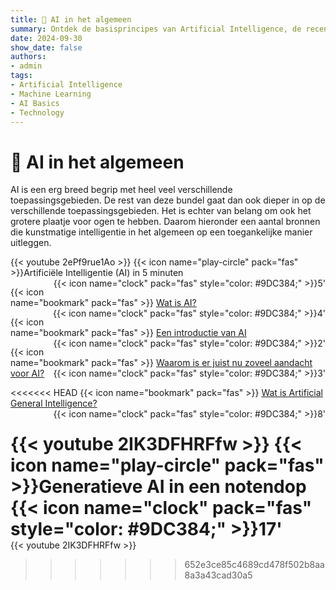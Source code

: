 ```yaml
---
title: 🤖 AI in het algemeen
summary: Ontdek de basisprincipes van Artificial Intelligence, de recente ontwikkelingen, en de potentiële impact op onze samenleving.
date: 2024-09-30
show_date: false
authors:
- admin
tags:
- Artificial Intelligence
- Machine Learning
- AI Basics
- Technology
---
```


# 🤖 AI in het algemeen

AI is een erg breed begrip met heel veel verschillende toepassingsgebieden. De rest van deze bundel gaat dan ook dieper in op de verschillende toepassingsgebieden. Het is echter van belang om ook het grotere plaatje voor ogen te hebben. Daarom hieronder een aantal bronnen die kunstmatige intelligentie in het algemeen op een toegankelijke manier uitleggen.


{{< youtube 2ePf9rue1Ao >}}
{{< icon name="play-circle" pack="fas" >}}Artificiële Intelligentie (AI) in 5 minuten <span style="float: right;">{{< icon name="clock" pack="fas" style="color: #9DC384;" >}}5'</span>

{{< icon name="bookmark" pack="fas" >}} [Wat is AI?](https://www.ibm.com/topics/artificial-intelligence) <span style="float: right;">{{< icon name="clock" pack="fas" style="color: #9DC384;" >}}4'</span>

{{< icon name="bookmark" pack="fas" >}} [Een introductie van AI](https://www.mckinsey.com/featured-insights/artificial-intelligence/what-is-ai) <span style="float: right;">{{< icon name="clock" pack="fas" style="color: #9DC384;" >}}2'</span>

{{< icon name="bookmark" pack="fas" >}} [Waarom is er juist nu zoveel aandacht voor AI?](https://www.forbes.com/sites/bernardmarr/2023/03/20/why-is-artificial-intelligence-booming-right-now/) <span style="float: right;">{{< icon name="clock" pack="fas" style="color: #9DC384;" >}}3'</span>

<<<<<<< HEAD
{{< icon name="bookmark" pack="fas" >}} [Wat is Artificial General Intelligence?](https://www.techtarget.com/searchenterpriseai/definition/artificial-general-intelligence-AGI) <span style="float: right;">{{< icon name="clock" pack="fas" style="color: #9DC384;" >}}8'</span>


{{< youtube 2IK3DFHRFfw >}}
{{< icon name="play-circle" pack="fas" >}}Generatieve AI in een notendop <span style="float: right;">{{< icon name="clock" pack="fas" style="color: #9DC384;" >}}17'</span>
=======

{{< youtube 2IK3DFHRFfw >}}
>>>>>>> 652e3ce85c4689cd478f502b8aa8a3a43cad30a5
